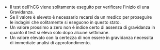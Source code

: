 - Il test dell'hCG viene solitamente eseguito per verificare l'inizio di una Gravidanza.
- Se il valore è eleveto è necessario recarsi da un medico per proseguire le indagini che solitamente si eseguono in questo stato.
- Un valore prossimo a zero non è indice certo di assenza di gravidanza in quanto il test si eleva solo dopo alcune settimane.
- Un valore elevato con la certezza di non essere in gravidanza necessita di immediate analisi di approfondimento.
